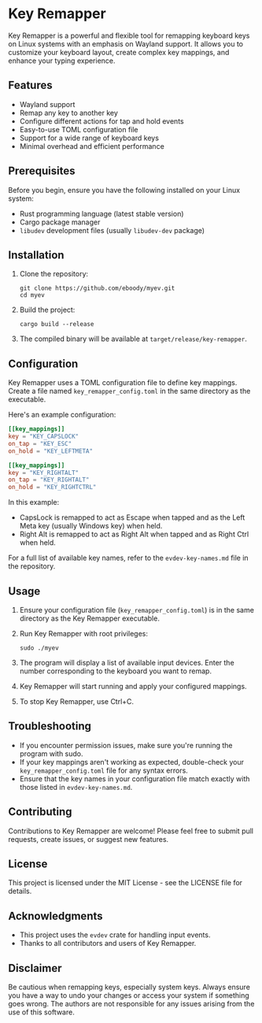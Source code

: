 # Key Remapper

Key Remapper is a powerful and flexible tool for remapping keyboard keys on Linux systems with an emphasis on Wayland support. It allows you to customize your keyboard layout, create complex key mappings, and enhance your typing experience.

## Features

- Wayland support
- Remap any key to another key
- Configure different actions for tap and hold events
- Easy-to-use TOML configuration file
- Support for a wide range of keyboard keys
- Minimal overhead and efficient performance

## Prerequisites

Before you begin, ensure you have the following installed on your Linux system:

- Rust programming language (latest stable version)
- Cargo package manager
- `libudev` development files (usually `libudev-dev` package)

## Installation

1. Clone the repository:
   ```
   git clone https://github.com/eboody/myev.git
   cd myev
   ```

2. Build the project:
   ```
   cargo build --release
   ```

3. The compiled binary will be available at `target/release/key-remapper`.

## Configuration

Key Remapper uses a TOML configuration file to define key mappings. Create a file named `key_remapper_config.toml` in the same directory as the executable.

Here's an example configuration:

```toml
[[key_mappings]]
key = "KEY_CAPSLOCK"
on_tap = "KEY_ESC"
on_hold = "KEY_LEFTMETA"

[[key_mappings]]
key = "KEY_RIGHTALT"
on_tap = "KEY_RIGHTALT"
on_hold = "KEY_RIGHTCTRL"
```

In this example:
- CapsLock is remapped to act as Escape when tapped and as the Left Meta key (usually Windows key) when held.
- Right Alt is remapped to act as Right Alt when tapped and as Right Ctrl when held.

For a full list of available key names, refer to the `evdev-key-names.md` file in the repository.

## Usage

1. Ensure your configuration file (`key_remapper_config.toml`) is in the same directory as the Key Remapper executable.

2. Run Key Remapper with root privileges:
   ```
   sudo ./myev
   ```

3. The program will display a list of available input devices. Enter the number corresponding to the keyboard you want to remap.

4. Key Remapper will start running and apply your configured mappings.

5. To stop Key Remapper, use Ctrl+C.

## Troubleshooting

- If you encounter permission issues, make sure you're running the program with sudo.
- If your key mappings aren't working as expected, double-check your `key_remapper_config.toml` file for any syntax errors.
- Ensure that the key names in your configuration file match exactly with those listed in `evdev-key-names.md`.

## Contributing

Contributions to Key Remapper are welcome! Please feel free to submit pull requests, create issues, or suggest new features.

## License

This project is licensed under the MIT License - see the LICENSE file for details.

## Acknowledgments

- This project uses the `evdev` crate for handling input events.
- Thanks to all contributors and users of Key Remapper.

## Disclaimer

Be cautious when remapping keys, especially system keys. Always ensure you have a way to undo your changes or access your system if something goes wrong. The authors are not responsible for any issues arising from the use of this software.

